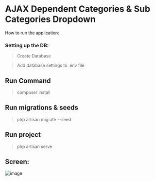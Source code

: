 
# AJAX Dependent Categories & Sub Categories Dropdown
 How to run the application:
### Setting up the DB: 
> Create Database

> Add database settings to .env file

## Run Command
> composer install

## Run migrations & seeds
> php artisan migrate --seed

## Run project
> php artisan serve  


## Screen:
![image](https://user-images.githubusercontent.com/77383056/191428281-2f27abfd-db69-499d-9961-ee50e5509241.png)
